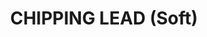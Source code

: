 ---
title: "CHIPPING LEAD (Soft)"
price: "300" 
desc: "AK olovke"
img_path: "/assets/img/AK4183.jpg"
brand: AK
available: true
special_offer: false
new: false
soon: false
cat: "Weathering"
subcat: "wet-ak-olovke"
subsubcat: ""
---